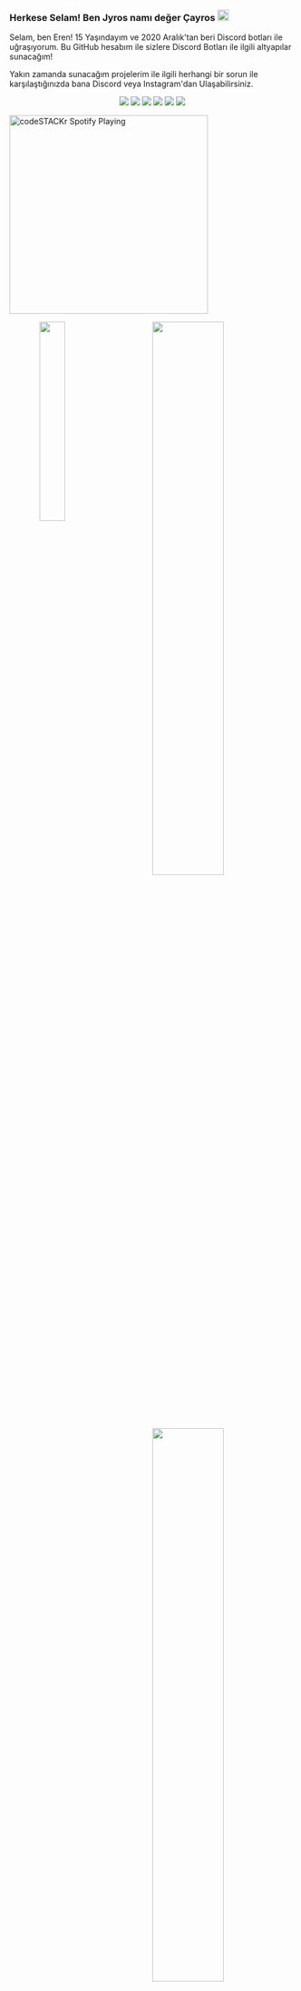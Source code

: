 ### Herkese Selam! Ben Jyros namı değer Çayros <img src="https://media.giphy.com/media/Q7LHmoFwVP6Yc1swZs/giphy.gif" height="20px"></h2>

Selam, ben Eren! 15 Yaşındayım ve 2020 Aralık'tan beri Discord botları ile uğraşıyorum.
Bu GitHub hesabım ile sizlere Discord Botları ile ilgili altyapılar sunacağım!

Yakın zamanda sunacağım projelerim ile ilgili herhangi bir sorun ile karşılaştığınızda bana Discord veya Instagram'dan Ulaşabilirsiniz.


<p align="center">
 <a href="https://discord.com/users/796032235085627422" target"blank_"><img src="https://img.shields.io/badge/Discord%20-7289DA.svg?&style=for-the-badge&logo=discord&logoColor=white"></a>
  <a href="https://open.spotify.com/user/b3gykk5tg47oow0mcioq072ea" target"blank_"><img src="https://img.shields.io/badge/Spotify%20-1ed760.svg?&style=for-the-badge&logo=spotify&logoColor=white"></a>
    <a href="https://www.youtube.com/channel/UCuUSq38CbtTBBb0dZMYB0Uw" target"blank_"><img src="https://img.shields.io/badge/youtube%20-ff0000.svg?&style=for-the-badge&logo=youtube&logoColor=white"></a>
  <a href="https://github.com/Jyros" target"blank_"><img src="https://img.shields.io/badge/GitHub%20-191717.svg?&style=for-the-badge&logo=github&logoColor=white"></a>
 <a href="https://www.instagram.com/jyros1/" target"blank_"><img src="https://img.shields.io/badge/INSTAGRAM%20-DC3175.svg?&style=for-the-badge&logo=instagram&logoColor=white"></a>
 <a href="https://www.twitch.tv/jyros1" target"blank_"><img src="https://img.shields.io/badge/twitch%20-e3d3e0.svg?&style=for-the-badge&logo=twitch&logoColor=853476"></a>


[<img src="https://now-playing-codestackr.vercel.app/api/spotify-playing" alt="codeSTACKr Spotify Playing" width="350" />](https://open.spotify.com/user/b3gykk5tg47oow0mcioq072ea)
<p align = "center"> <img src="https://profile-counter.glitch.me/{Jyros}/count.svg" width="30%" align="left"/> </p>
<img width="50%" align="right" src="https://github-readme-stats.vercel.app/api?username=Jyros&show_icons=true&hide_title=true&theme=merko">
<img width="50%" align="right" src="https://github-readme-stats.vercel.app/api/top-langs/?username=Jyros&show_icons=true&hide_title=true&theme=merko">
